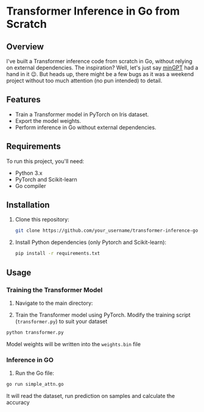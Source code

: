# Transformer Inference in Go from Scratch

## Overview
I've built a Transformer inference code from scratch in Go, without relying on external dependencies. The inspiration? Well, let's just say [minGPT](https://github.com/karpathy/minGPT) had a hand in it 😉. But heads up, there might be a few bugs as it was a weekend project without too much attention (no pun intended) to detail.

## Features

- Train a Transformer model in PyTorch on Iris dataset.
- Export the model weights.
- Perform inference in Go without external dependencies.

## Requirements

To run this project, you'll need:

- Python 3.x
- PyTorch and Scikit-learn
- Go compiler

## Installation

1. Clone this repository:

    ```bash
    git clone https://github.com/your_username/transformer-inference-go.git
    ```

2. Install Python dependencies (only Pytorch and Scikit-learn):

    ```bash
    pip install -r requirements.txt
    ```

## Usage

### Training the Transformer Model

1. Navigate to the main directory:

2. Train the Transformer model using PyTorch. Modify the training script (`transformer.py`) to suit your dataset

```bash
python transformer.py
```
Model weights will be written into the `weights.bin` file
### Inference in GO
1. Run the Go file:
```bash
go run simple_attn.go
```
It will read the dataset, run prediction on samples and calculate the accuracy


